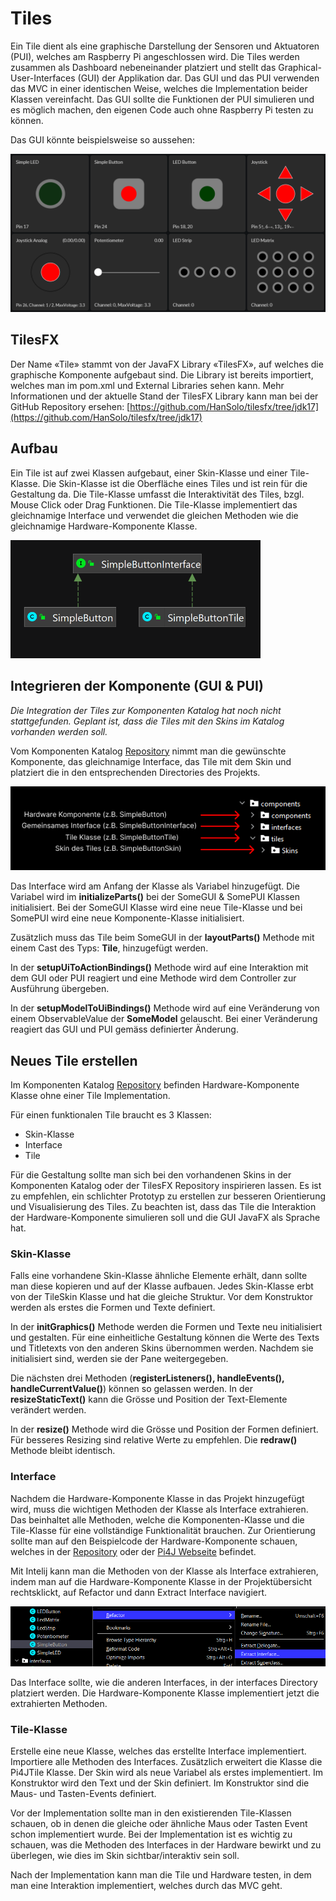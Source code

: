 # Tiles

Ein Tile dient als eine graphische Darstellung der Sensoren und Aktuatoren (PUI), welches am Raspberry Pi angeschlossen wird. Die Tiles werden zusammen als Dashboard nebeneinander platziert und stellt das Graphical-User-Interfaces (GUI) der Applikation dar. Das GUI und das PUI verwenden das MVC in einer identischen Weise, welches die Implementation beider Klassen vereinfacht. Das GUI sollte die Funktionen der PUI simulieren und es möglich machen, den eigenen Code auch ohne Raspberry Pi testen zu können.

Das GUI könnte beispielsweise so aussehen:

![Tiles GUI](assets/Tiles_GUI.png)

## TilesFX

Der Name «Tile» stammt von der JavaFX Library «TilesFX», auf welches die graphische Komponente aufgebaut sind. Die Library ist bereits importiert, welches man im pom.xml und External Libraries sehen kann. Mehr Informationen und der aktuelle Stand der TilesFX Library kann man bei der GitHub Repository ersehen: [https://github.com/HanSolo/tilesfx/tree/jdk17](https://github.com/HanSolo/tilesfx/tree/jdk17)

## Aufbau

Ein Tile ist auf zwei Klassen aufgebaut, einer Skin-Klasse und einer Tile-Klasse. Die Skin-Klasse ist die Oberfläche eines Tiles und ist rein für die Gestaltung da. Die Tile-Klasse umfasst die Interaktivität des Tiles, bzgl. Mouse Click oder Drag Funktionen. Die Tile-Klasse implementiert das gleichnamige Interface und verwendet die gleichen Methoden wie die gleichnamige Hardware-Komponente Klasse.

<img src="assets/Interface_Implementation.png" width="400" alt="Interface_Implementation">

## Integrieren der Komponente (GUI & PUI)

_Die Integration der Tiles zur Komponenten Katalog hat noch nicht stattgefunden. Geplant ist, dass die Tiles mit den Skins im Katalog vorhanden werden soll._

Vom Komponenten Katalog [Repository](https://github.com/Pi4J/pi4j-example-components) nimmt man die gewünschte Komponente, das gleichnamige Interface, das Tile mit dem Skin und platziert die in den entsprechenden Directories des Projekts.

![Integration_Component](assets/Integration_Component.png)

Das Interface wird am Anfang der Klasse als Variabel hinzugefügt. Die Variabel wird im **initializeParts()** bei der SomeGUI & SomePUI Klassen initialisiert. Bei der SomeGUI Klasse wird eine neue Tile-Klasse und bei SomePUI wird eine neue Komponente-Klasse initialisiert.

Zusätzlich muss das Tile beim SomeGUI in der **layoutParts()** Methode mit einem Cast des Typs: **Tile**, hinzugefügt werden.

In der **setupUiToActionBindings()** Methode wird auf eine Interaktion mit dem GUI oder PUI reagiert und eine Methode wird dem Controller zur Ausführung übergeben.

In der **setupModelToUiBindings()** Methode wird auf eine Veränderung von einem ObservableValue der **SomeModel** gelauscht. Bei einer Veränderung reagiert das GUI und PUI gemäss definierter Änderung.

## Neues Tile erstellen

Im Komponenten Katalog [Repository](https://github.com/Pi4J/pi4j-example-components) befinden Hardware-Komponente Klasse ohne einer Tile Implementation.

Für einen funktionalen Tile braucht es 3 Klassen:

- Skin-Klasse
- Interface
- Tile

Für die Gestaltung sollte man sich bei den vorhandenen Skins in der Komponenten Katalog oder der TilesFX Repository inspirieren lassen. Es ist zu empfehlen, ein schlichter Prototyp zu erstellen zur besseren Orientierung und Visualisierung des Tiles. Zu beachten ist, dass das Tile die Interaktion der Hardware-Komponente simulieren soll und die GUI JavaFX als Sprache hat.

### Skin-Klasse

Falls eine vorhandene Skin-Klasse ähnliche Elemente erhält, dann sollte man diese kopieren und auf der Klasse aufbauen. Jedes Skin-Klasse erbt von der TileSkin Klasse und hat die gleiche Struktur. Vor dem Konstruktor werden als erstes die Formen und Texte definiert.

In der **initGraphics()** Methode werden die Formen und Texte neu initialisiert und gestalten. Für eine einheitliche Gestaltung können die Werte des Texts und Titletexts von den anderen Skins übernommen werden. Nachdem sie initialisiert sind, werden sie der Pane weitergegeben.

Die nächsten drei Methoden (**registerListeners(), handleEvents(), handleCurrentValue()**) können so gelassen werden. In der **resizeStaticText()** kann die Grösse und Position der Text-Elemente verändert werden.

In der **resize()** Methode wird die Grösse und Position der Formen definiert. Für besseres Resizing sind relative Werte zu empfehlen. Die **redraw()** Methode bleibt identisch.

### Interface

Nachdem die Hardware-Komponente Klasse in das Projekt hinzugefügt wird, muss die wichtigen Methoden der Klasse als Interface extrahieren. Das beinhaltet alle Methoden, welche die Komponenten-Klasse und die Tile-Klasse für eine vollständige Funktionalität brauchen. Zur Orientierung sollte man auf den Beispielcode der Hardware-Komponente schauen, welches in der [Repository](https://github.com/Pi4J/pi4j-example-components) oder der [Pi4J Webseite](https://pi4j.com/examples/components/) befindet.

Mit Intelij kann man die Methoden von der Klasse als Interface extrahieren, indem man auf die Hardware-Komponente Klasse in der Projektübersicht rechtsklickt, auf Refactor und dann Extract Interface navigiert.

<img src="assets/Intelij_Extract_Interface.png" width="800" alt="Intelij_Extract_Interface">

Das Interface sollte, wie die anderen Interfaces, in der interfaces Directory platziert werden. Die Hardware-Komponente Klasse implementiert jetzt die extrahierten Methoden.

### Tile-Klasse

Erstelle eine neue Klasse, welches das erstellte Interface implementiert. Importiere alle Methoden des Interfaces. Zusätzlich erweitert die Klasse die Pi4JTile Klasse. Der Skin wird als neue Variabel als erstes implementiert. Im Konstruktor wird den Text und der Skin definiert. Im Konstruktor sind die Maus- und Tasten-Events definiert.

Vor der Implementation sollte man in den existierenden Tile-Klassen schauen, ob in denen die gleiche oder ähnliche Maus oder Tasten Event schon implementiert wurde. Bei der Implementation ist es wichtig zu schauen, was die Methoden des Interfaces in der Hardware bewirkt und zu überlegen, wie dies im Skin sichtbar/interaktiv sein soll.

Nach der Implementation kann man die Tile und Hardware testen, in dem man eine Interaktion implementiert, welches durch das MVC geht.